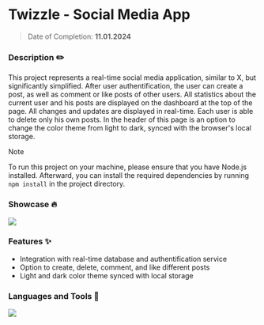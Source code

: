 # Twizzle - Social Media App
> Date of Completion: **11.01.2024**
### Description ✏️
This project represents a real-time social media application, similar to X, but significantly simplified. After user authentification, the user can create a post, as well as comment or like posts of other users. All statistics about the current user and his posts are displayed on the dashboard at the top of the page. All changes and updates are displayed in real-time. Each user is able to delete only his own posts. In the header of this page is an option to change the color theme from light to dark, synced with the browser's local storage.
> [!NOTE]
> To run this project on your machine, please ensure that you have Node.js installed. Afterward, you can install the required dependencies by running `npm install` in the project directory.
### Showcase 🔥
![](https://github.com/radoleon/Twizzle-social-media/assets/100576972/fa072dae-565d-44f1-98d0-6cbb38db09d2)
### Features ✨
- Integration with real-time database and authentification service
- Option to create, delete, comment, and like different posts
- Light and dark color theme synced with local storage
### Languages and Tools 🔧
![](https://skillicons.dev/icons?i=react,mui,firebase,figma)
